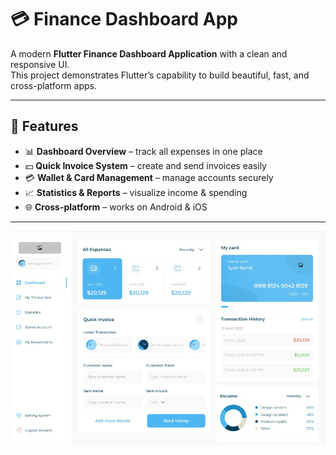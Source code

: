 # 💳 Finance Dashboard App

A modern **Flutter Finance Dashboard Application** with a clean and responsive UI.  
This project demonstrates Flutter’s capability to build beautiful, fast, and cross-platform apps.

---

## 🚀 Features
- 📊 **Dashboard Overview** – track all expenses in one place  
- 💵 **Quick Invoice System** – create and send invoices easily  
- 💳 **Wallet & Card Management** – manage accounts securely  
- 📈 **Statistics & Reports** – visualize income & spending  
- 🌐 **Cross-platform** – works on Android & iOS  

---

![Logo](dashboard.jpg)


